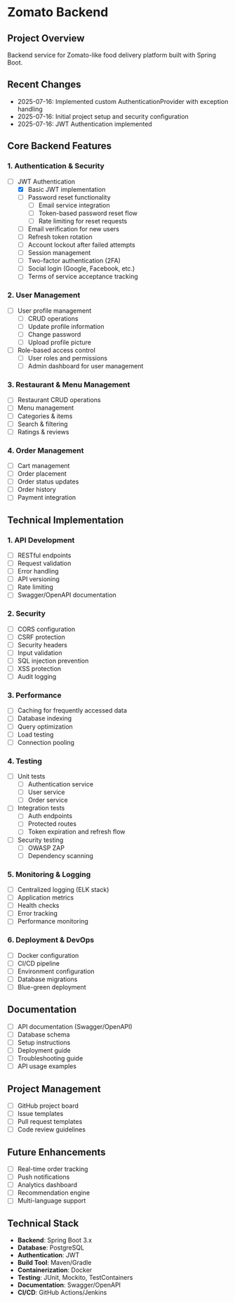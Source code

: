 # Zomato Backend

## Project Overview
Backend service for Zomato-like food delivery platform built with Spring Boot.

## Recent Changes
- 2025-07-16: Implemented custom AuthenticationProvider with exception handling
- 2025-07-16: Initial project setup and security configuration
- 2025-07-16: JWT Authentication implemented

## Core Backend Features

### 1. Authentication & Security
- [ ] JWT Authentication
  - [x] Basic JWT implementation
  - [ ] Password reset functionality
    - [ ] Email service integration
    - [ ] Token-based password reset flow
    - [ ] Rate limiting for reset requests
  - [ ] Email verification for new users
  - [ ] Refresh token rotation
  - [ ] Account lockout after failed attempts
  - [ ] Session management
  - [ ] Two-factor authentication (2FA)
  - [ ] Social login (Google, Facebook, etc.)
  - [ ] Terms of service acceptance tracking

### 2. User Management
- [ ] User profile management
  - [ ] CRUD operations
  - [ ] Update profile information
  - [ ] Change password
  - [ ] Upload profile picture
- [ ] Role-based access control
  - [ ] User roles and permissions
  - [ ] Admin dashboard for user management

### 3. Restaurant & Menu Management
- [ ] Restaurant CRUD operations
- [ ] Menu management
- [ ] Categories & items
- [ ] Search & filtering
- [ ] Ratings & reviews

### 4. Order Management
- [ ] Cart management
- [ ] Order placement
- [ ] Order status updates
- [ ] Order history
- [ ] Payment integration

## Technical Implementation

### 1. API Development
- [ ] RESTful endpoints
- [ ] Request validation
- [ ] Error handling
- [ ] API versioning
- [ ] Rate limiting
- [ ] Swagger/OpenAPI documentation

### 2. Security
- [ ] CORS configuration
- [ ] CSRF protection
- [ ] Security headers
- [ ] Input validation
- [ ] SQL injection prevention
- [ ] XSS protection
- [ ] Audit logging

### 3. Performance
- [ ] Caching for frequently accessed data
- [ ] Database indexing
- [ ] Query optimization
- [ ] Load testing
- [ ] Connection pooling

### 4. Testing
- [ ] Unit tests
  - [ ] Authentication service
  - [ ] User service
  - [ ] Order service
- [ ] Integration tests
  - [ ] Auth endpoints
  - [ ] Protected routes
  - [ ] Token expiration and refresh flow
- [ ] Security testing
  - [ ] OWASP ZAP
  - [ ] Dependency scanning

### 5. Monitoring & Logging
- [ ] Centralized logging (ELK stack)
- [ ] Application metrics
- [ ] Health checks
- [ ] Error tracking
- [ ] Performance monitoring

### 6. Deployment & DevOps
- [ ] Docker configuration
- [ ] CI/CD pipeline
- [ ] Environment configuration
- [ ] Database migrations
- [ ] Blue-green deployment

## Documentation
- [ ] API documentation (Swagger/OpenAPI)
- [ ] Database schema
- [ ] Setup instructions
- [ ] Deployment guide
- [ ] Troubleshooting guide
- [ ] API usage examples

## Project Management
- [ ] GitHub project board
- [ ] Issue templates
- [ ] Pull request templates
- [ ] Code review guidelines

## Future Enhancements
- [ ] Real-time order tracking
- [ ] Push notifications
- [ ] Analytics dashboard
- [ ] Recommendation engine
- [ ] Multi-language support

## Technical Stack
- **Backend**: Spring Boot 3.x
- **Database**: PostgreSQL
- **Authentication**: JWT
- **Build Tool**: Maven/Gradle
- **Containerization**: Docker
- **Testing**: JUnit, Mockito, TestContainers
- **Documentation**: Swagger/OpenAPI
- **CI/CD**: GitHub Actions/Jenkins